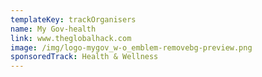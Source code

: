 ```yaml
---
templateKey: trackOrganisers
name: My Gov-health
link: www.theglobalhack.com
image: /img/logo-mygov_w-o_emblem-removebg-preview.png
sponsoredTrack: Health & Wellness
---
```

